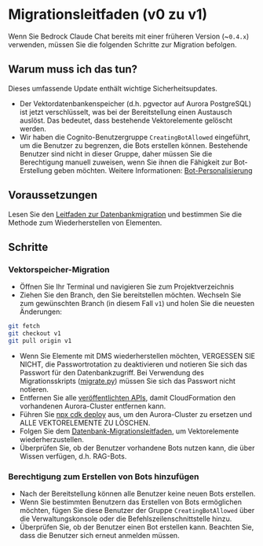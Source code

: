 # Migrationsleitfaden (v0 zu v1)

Wenn Sie Bedrock Claude Chat bereits mit einer früheren Version (~`0.4.x`) verwenden, müssen Sie die folgenden Schritte zur Migration befolgen.

## Warum muss ich das tun?

Dieses umfassende Update enthält wichtige Sicherheitsupdates.

- Der Vektordatenbankenspeicher (d.h. pgvector auf Aurora PostgreSQL) ist jetzt verschlüsselt, was bei der Bereitstellung einen Austausch auslöst. Das bedeutet, dass bestehende Vektorelemente gelöscht werden.
- Wir haben die Cognito-Benutzergruppe `CreatingBotAllowed` eingeführt, um die Benutzer zu begrenzen, die Bots erstellen können. Bestehende Benutzer sind nicht in dieser Gruppe, daher müssen Sie die Berechtigung manuell zuweisen, wenn Sie ihnen die Fähigkeit zur Bot-Erstellung geben möchten. Weitere Informationen: [Bot-Personalisierung](../../README.md#bot-personalization)

## Voraussetzungen

Lesen Sie den [Leitfaden zur Datenbankmigration](./DATABASE_MIGRATION_de-DE.md) und bestimmen Sie die Methode zum Wiederherstellen von Elementen.

## Schritte

### Vektorspeicher-Migration

- Öffnen Sie Ihr Terminal und navigieren Sie zum Projektverzeichnis
- Ziehen Sie den Branch, den Sie bereitstellen möchten. Wechseln Sie zum gewünschten Branch (in diesem Fall `v1`) und holen Sie die neuesten Änderungen:

```sh
git fetch
git checkout v1
git pull origin v1
```

- Wenn Sie Elemente mit DMS wiederherstellen möchten, VERGESSEN SIE NICHT, die Passwortrotation zu deaktivieren und notieren Sie sich das Passwort für den Datenbankzugriff. Bei Verwendung des Migrationsskripts ([migrate.py](./migrate.py)) müssen Sie sich das Passwort nicht notieren.
- Entfernen Sie alle [veröffentlichten APIs](../PUBLISH_API_de-DE.md), damit CloudFormation den vorhandenen Aurora-Cluster entfernen kann.
- Führen Sie [npx cdk deploy](../README.md#deploy-using-cdk) aus, um den Aurora-Cluster zu ersetzen und ALLE VEKTORELEMENTE ZU LÖSCHEN.
- Folgen Sie dem [Datenbank-Migrationsleitfaden](./DATABASE_MIGRATION_de-DE.md), um Vektorelemente wiederherzustellen.
- Überprüfen Sie, ob der Benutzer vorhandene Bots nutzen kann, die über Wissen verfügen, d.h. RAG-Bots.

### Berechtigung zum Erstellen von Bots hinzufügen

- Nach der Bereitstellung können alle Benutzer keine neuen Bots erstellen.
- Wenn Sie bestimmten Benutzern das Erstellen von Bots ermöglichen möchten, fügen Sie diese Benutzer der Gruppe `CreatingBotAllowed` über die Verwaltungskonsole oder die Befehlszeilenschnittstelle hinzu.
- Überprüfen Sie, ob der Benutzer einen Bot erstellen kann. Beachten Sie, dass die Benutzer sich erneut anmelden müssen.
